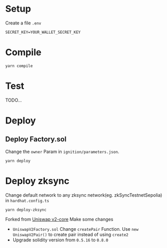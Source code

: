 # Setup
Create a file `.env`
```
SECRET_KEY=YOUR_WALLET_SECRET_KEY
```

# Compile
`yarn compile`

# Test
TODO...

# Deploy
## Deploy Factory.sol
Change the `owner` Param in `ignition/parameters.json`.
```
yarn deploy
```

# Deploy zksync

Change default network to any zksync network(eg. zkSyncTestnetSepolia) in `hardhat.config.ts`

```
yarn deploy-zksync
```


Forked from [Uniswap v2-core](https://github.com/Uniswap/v2-core)
Make some changes

* `UniswapV2Factory.sol` Change `createPair` Function. Use `new UniswapV2Pair()` to create pair instead of using `create2`
* Upgrade solidity version from `0.5.16` to `0.8.0`